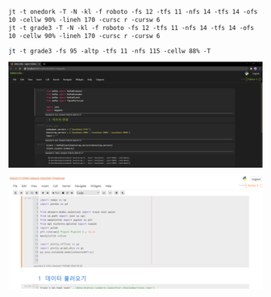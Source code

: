```
jt -t onedork -T -N -kl -f roboto -fs 12 -tfs 11 -nfs 14 -tfs 14 -ofs 10 -cellw 90% -lineh 170 -cursc r -cursw 6
jt -t grade3 -T -N -kl -f roboto -fs 12 -tfs 11 -nfs 14 -tfs 14 -ofs 10 -cellw 90% -lineh 170 -cursc r -cursw 6
```

```
jt -t grade3 -fs 95 -altp -tfs 11 -nfs 115 -cellw 88% -T
```





![1595815305940](2020-07-27-jupyter-notebook-thema.assets/1595815305940.png)







![image-20200920205411527](2020-07-27-jupyter-notebook-thema.assets/image-20200920205411527.png)

